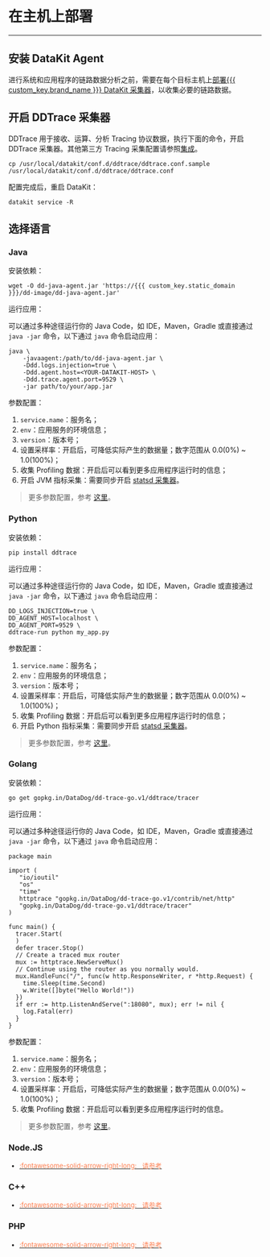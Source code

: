 # 在主机上部署
---

## 安装 DataKit Agent

进行系统和应用程序的链路数据分析之前，需要在每个目标主机上[部署{{{ custom_key.brand_name }}} DataKit 采集器](../../../datakit/datakit-install.md)，以收集必要的链路数据。

## 开启 DDTrace 采集器

DDTrace 用于接收、运算、分析 Tracing 协议数据，执行下面的命令，开启 DDTrace 采集器。其他第三方 Tracing 采集配置请参照[集成](../../../integrations/integration-index.md)。

```
cp /usr/local/datakit/conf.d/ddtrace/ddtrace.conf.sample /usr/local/datakit/conf.d/ddtrace/ddtrace.conf
```

配置完成后，重启 DataKit：

```
datakit service -R
```


## 选择语言

### Java

安装依赖：

```
wget -O dd-java-agent.jar 'https://{{{ custom_key.static_domain }}}/dd-image/dd-java-agent.jar'
```

运行应用：

可以通过多种途径运行你的 Java Code，如 IDE，Maven，Gradle 或直接通过 `java -jar` 命令，以下通过 `java` 命令启动应用：

```
java \ 
    -javaagent:/path/to/dd-java-agent.jar \ 
    -Ddd.logs.injection=true \ 
    -Ddd.agent.host=<YOUR-DATAKIT-HOST> \ 
    -Ddd.trace.agent.port=9529 \ 
    -jar path/to/your/app.jar
```

参数配置：

1. `service.name`：服务名；
2. `env`：应用服务的环境信息；
3. `version`：版本号；
4. 设置采样率：开启后，可降低实际产生的数据量；数字范围从 0.0(0%) ~ 1.0(100%)；
5. 收集 Profiling 数据：开启后可以看到更多应用程序运行时的信息；
6. 开启 JVM 指标采集：需要同步开启 [statsd 采集器](../../integrations/statsd.md)。

> 更多参数配置，参考 [这里](../../../integrations/ddtrace-java.md#start-options)。

### Python

安装依赖：

```
pip install ddtrace
```

运行应用：

可以通过多种途径运行你的 Java Code，如 IDE，Maven，Gradle 或直接通过 `java -jar` 命令，以下通过 `java` 命令启动应用：

```
DD_LOGS_INJECTION=true \ 
DD_AGENT_HOST=localhost \ 
DD_AGENT_PORT=9529 \ 
ddtrace-run python my_app.py
```

参数配置：

1. `service.name`：服务名；
2. `env`：应用服务的环境信息；
3. `version`：版本号；
4. 设置采样率：开启后，可降低实际产生的数据量；数字范围从 0.0(0%) ~ 1.0(100%)；
5. 收集 Profiling 数据：开启后可以看到更多应用程序运行时的信息；
6. 开启 Python 指标采集：需要同步开启 [statsd 采集器](../../integrations/statsd.md)。

> 更多参数配置，参考 [这里](../../../integrations/ddtrace-java.md#start-options)。

### Golang

安装依赖：

```
go get gopkg.in/DataDog/dd-trace-go.v1/ddtrace/tracer
```

运行应用：

可以通过多种途径运行你的 Java Code，如 IDE，Maven，Gradle 或直接通过 `java -jar` 命令，以下通过 `java` 命令启动应用：

```
package main 

import ( 
   "io/ioutil" 
   "os" 
   "time" 
   httptrace "gopkg.in/DataDog/dd-trace-go.v1/contrib/net/http" 
   "gopkg.in/DataDog/dd-trace-go.v1/ddtrace/tracer" 
) 

func main() { 
  tracer.Start( 
  ) 
  defer tracer.Stop() 
  // Create a traced mux router
  mux := httptrace.NewServeMux()
  // Continue using the router as you normally would.
  mux.HandleFunc("/", func(w http.ResponseWriter, r *http.Request) {
    time.Sleep(time.Second)
    w.Write([]byte("Hello World!"))
  })
  if err := http.ListenAndServe(":18080", mux); err != nil {
    log.Fatal(err)
  }
}
```

参数配置：

1. `service.name`：服务名；
2. `env`：应用服务的环境信息；
3. `version`：版本号；
4. 设置采样率：开启后，可降低实际产生的数据量；数字范围从 0.0(0%) ~ 1.0(100%)；
5. 收集 Profiling 数据：开启后可以看到更多应用程序运行时的信息。

> 更多参数配置，参考 [这里](../../../integrations/ddtrace-java.md#start-options)。

### Node.JS

<font size=2>

<div class="grid cards" markdown>

- [<font color="coral"> :fontawesome-solid-arrow-right-long: &nbsp; 请参考</font>](../../../integrations/ddtrace-nodejs.md)

</div>

</font>

### C++

<font size=2>

<div class="grid cards" markdown>

- [<font color="coral"> :fontawesome-solid-arrow-right-long: &nbsp; 请参考</font>](../../../integrations/ddtrace-cpp.md)

</div>

</font>

### PHP

<font size=2>

<div class="grid cards" markdown>

- [<font color="coral"> :fontawesome-solid-arrow-right-long: &nbsp; 请参考</font>](../../../integrations/ddtrace-php.md)

</div>

</font>

